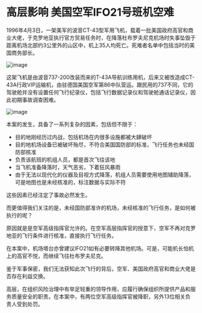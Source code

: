# 高层影响 美国空军IFO21号班机空难

1996年4月3日，一架美军的波音CT-43型军用飞机，载着一批美国政府高官和商业大佬，于克罗地亚执行官方贸易任务时，在降落杜布罗夫尼克机场时失事坠毁于距离机场北部约3公里外的山区中，机上35人均死亡。死难者名单中包括当时的美国商务部长。

![image](https://github.com/user-attachments/assets/cfa25bbf-90cf-4797-9cd5-ff0af880d838)


这架飞机是由波音737-200改装而来的T-43A导航训练用机，后来又被改造成CT-43A行政VIP运输机，由驻德国美国空军第86中队营运。跟民用的737不同，它的驾驶舱并没有设置任何飞行纪录仪，包括飞行数据记录仪和驾驶舱通话记录仪，因此初期事故调查困难。

![image](https://github.com/user-attachments/assets/fb77fb98-8500-4628-b399-ca76faf82176)


本案的发生，具备了一系列复杂的因素，包括但不限于：
 - 目的地刚经历过内战，包括机场在内很多设施都被大肆破坏
 - 目的地机场设备已被破坏殆尽，不符合美国国防部的标准，飞行任务也未经国防部核准
 - 负责该航班的机组人员，都是首次飞往该地
 - 当飞机准备降落时，天气恶劣，下着狂风暴雨
 - 由于无法以现代化的仪器及目视方式降落，机组人员需要使用地图辅助降落，可是地图也是未经核准的，标注数据与实际不符

这些因素已经注定了事故必然发生。

而更值得我们关注的是，未经国防部准许的机场，未经核准的飞行任务，是如何被执行的呢？

原因就是是空军高级指挥官允许的。在空军高层指挥官的授意下，空军不再对克罗地亚的飞行条件进行核准，直接执行飞行任务。

在本案中，机场塔台亦曾建议IFO21如有必要转降其他机场。可是，可能机长怕机上的高官不悦，而继续飞往杜布罗夫尼克。

鉴于军事保密，我们无法获知此次飞行的背后，空军、美国政府高官和商业大佬是否存在利益交换。

高层，在组织风险治理中有举足轻重的领导作用，应履行确保组织所提供产品和服务质量安全的职责。在本案中，有两位空军高级指挥官被降职，另外13位相关负责人受到处罚。
